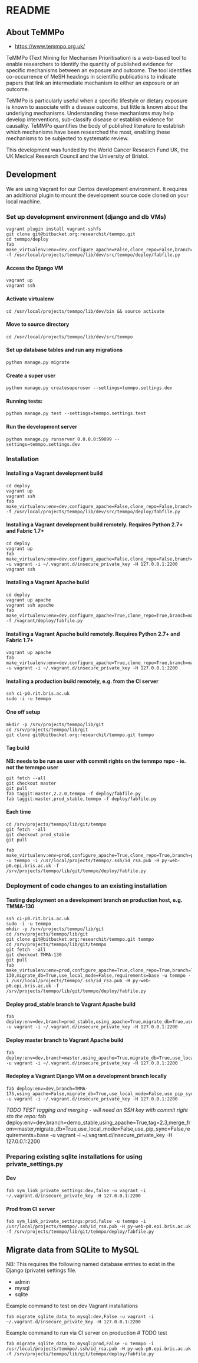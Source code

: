 # README

## About TeMMPo

*  https://www.temmpo.org.uk/

TeMMPo (Text Mining for Mechanism Prioritisation) is a web-based tool to enable researchers to identify the quantity of published evidence for specific mechanisms between an exposure and outcome. The tool identifies co-occurrence of MeSH headings in scientific publications to indicate papers that link an intermediate mechanism to either an exposure or an outcome.

TeMMPo is particularly useful when a specific lifestyle or dietary exposure is known to associate with a disease outcome, but little is known about the underlying mechanisms. Understanding these mechanisms may help develop interventions, sub-classify disease or establish evidence for causality. TeMMPo quantifies the body of published literature to establish which mechanisms have been researched the most, enabling these mechanisms to be subjected to systematic review.

This development was funded by the World Cancer Research Fund UK, the UK Medical Research Council and the University of Bristol.

## Development

We are using Vagrant for our Centos development environment.  It requires an additional plugin to mount the development source code cloned on your local machine.

### Set up development environment (django and db VMs)
```
vagrant plugin install vagrant-sshfs
git clone git@bitbucket.org:researchit/temmpo.git
cd temmpo/deploy
fab make_virtualenv:env=dev,configure_apache=False,clone_repo=False,branch=None,migrate_db=True,use_local_mode=True,requirements=dev -f /usr/local/projects/temmpo/lib/dev/src/temmpo/deploy/fabfile.py
```

#### Access the Django VM
```
vagrant up
vagrant ssh
```

#### Activate virtualenv
```
cd /usr/local/projects/temmpo/lib/dev/bin && source activate
```

#### Move to source directory
```
cd /usr/local/projects/temmpo/lib/dev/src/temmpo
```

#### Set up database tables and run any migrations
```
python manage.py migrate
```

#### Create a super user
```
python manage.py createsuperuser --settings=temmpo.settings.dev
```

#### Running tests:
```
python manage.py test --settings=temmpo.settings.test
```

####  Run the development server
```
python manage.py runserver 0.0.0.0:59099 --settings=temmpo.settings.dev
```

### Installation

#### Installing a Vagrant development build

```
cd deploy
vagrant up
vagrant ssh
fab make_virtualenv:env=dev,configure_apache=False,clone_repo=False,branch=None,migrate_db=True,use_local_mode=True,requirements=dev -f /usr/local/projects/temmpo/lib/dev/src/temmpo/deploy/fabfile.py
```

#### Installing a Vagrant development build remotely.  Requires Python 2.7+ and Fabric 1.7+
```
cd deploy
vagrant up
fab make_virtualenv:env=dev,configure_apache=False,clone_repo=False,branch=None,migrate_db=True,use_local_mode=False,requirements=dev -u vagrant -i ~/.vagrant.d/insecure_private_key -H 127.0.0.1:2200
vagrant ssh
```

#### Installing a Vagrant Apache build
```
cd deploy
vagrant up apache
vagrant ssh apache
fab make_virtualenv:env=dev,configure_apache=True,clone_repo=True,branch=master,migrate_db=True,use_local_mode=True,requirements=base -f /vagrant/deploy/fabfile.py
```

#### Installing a Vagrant Apache build remotely.  Requires Python 2.7+ and Fabric 1.7+
```
vagrant up apache
fab make_virtualenv:env=dev,configure_apache=True,clone_repo=True,branch=master,migrate_db=True,use_local_mode=False,requirements=base -u vagrant -i ~/.vagrant.d/insecure_private_key -H 127.0.0.1:2200
```

#### Installing a production build remotely, e.g. from the CI server
```
ssh ci-p0.rit.bris.ac.uk
sudo -i -u temmpo
```

#### One off setup
```
mkdir -p /srv/projects/temmpo/lib/git
cd /srv/projects/temmpo/lib/git
git clone git@bitbucket.org:researchit/temmpo.git temmpo
```

#### Tag build
**NB: needs to be run as user with commit rights on the temmpo repo - ie. not the temmpo user**
```
git fetch --all
git checkout master
git pull
fab taggit:master,2.2.0,temmpo -f deploy/fabfile.py
fab taggit:master,prod_stable,temmpo -f deploy/fabfile.py
```

#### Each time
```
cd /srv/projects/temmpo/lib/git/temmpo
git fetch --all
git checkout prod_stable
git pull

fab make_virtualenv:env=prod,configure_apache=True,clone_repo=True,branch=prod_stable,migrate_db=True,use_local_mode=False,requirements=base -u temmpo -i /usr/local/projects/temmpo/.ssh/id_rsa.pub -H py-web-p0.epi.bris.ac.uk -f /srv/projects/temmpo/lib/git/temmpo/deploy/fabfile.py
```

### Deployment of code changes to an existing installation

#### Testing deployment on a development branch on production host, e.g. TMMA-130
```
ssh ci-p0.rit.bris.ac.uk
sudo -i -u temmpo
mkdir -p /srv/projects/temmpo/lib/git
cd /srv/projects/temmpo/lib/git
git clone git@bitbucket.org:researchit/temmpo.git temmpo
cd /srv/projects/temmpo/lib/git/temmpo
git fetch --all
git checkout TMMA-130
git pull
fab make_virtualenv:env=prod,configure_apache=True,clone_repo=True,branch=TMMA-130,migrate_db=True,use_local_mode=False,requirements=base -u temmpo -i /usr/local/projects/temmpo/.ssh/id_rsa.pub -H py-web-p0.epi.bris.ac.uk -f /srv/projects/temmpo/lib/git/temmpo/deploy/fabfile.py
```

#### Deploy prod_stable branch to Vagrant Apache build
	fab deploy:env=dev,branch=prod_stable,using_apache=True,migrate_db=True,use_local_mode=False,use_pip_sync=False,requirements=base -u vagrant -i ~/.vagrant.d/insecure_private_key -H 127.0.0.1:2200

#### Deploy master branch to Vagrant Apache build
	fab deploy:env=dev,branch=master,using_apache=True,migrate_db=True,use_local_mode=False,use_pip_sync=False,requirements=base -u vagrant -i ~/.vagrant.d/insecure_private_key -H 127.0.0.1:2200

#### Redeploy a Vagrant Django VM on a development branch locally
	fab deploy:env=dev,branch=TMMA-175,using_apache=False,migrate_db=True,use_local_mode=False,use_pip_sync=True,requirements=base -u vagrant -i ~/.vagrant.d/insecure_private_key -H 127.0.0.1:2200

*TODO TEST tagging and merging - will need an SSH key with commit right sto the repo:*
	fab deploy:env=dev,branch=demo_stable,using_apache=True,tag=2.3,merge_from=master,migrate_db=True,use_local_mode=False,use_pip_sync=False,requirements=base -u vagrant -i ~/.vagrant.d/insecure_private_key -H 127.0.0.1:2200

### Preparing existing sqlite installations for using private_settings.py

#### Dev
	fab sym_link_private_settings:dev,false -u vagrant -i ~/.vagrant.d/insecure_private_key -H 127.0.0.1:2200

#### Prod from CI server
	fab sym_link_private_settings:prod,false -u temmpo -i /usr/local/projects/temmpo/.ssh/id_rsa.pub -H py-web-p0.epi.bris.ac.uk -f /srv/projects/temmpo/lib/git/temmpo/deploy/fabfile.py


## Migrate data from SQLite to MySQL
NB: This requires the following named database entries to exist in the Django (private) settings file.

* admin
* mysql
* sqlite

Example command to test on dev Vagrant installations

	fab migrate_sqlite_data_to_mysql:dev,False -u vagrant -i ~/.vagrant.d/insecure_private_key -H 127.0.0.1:2200

Example command to run via CI server on production # TODO test

	fab migrate_sqlite_data_to_mysql:prod,False -u temmpo -i /usr/local/projects/temmpo/.ssh/id_rsa.pub -H py-web-p0.epi.bris.ac.uk -f /srv/projects/temmpo/lib/git/temmpo/deploy/fabfile.py